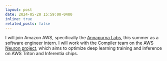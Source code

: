 ```yaml
---
layout: post
date: 2024-05-20 15:59:00-0400
inline: true
related_posts: false
---
```


I will join Amazon AWS, specifically the [Annapurna Labs](https://www.amazon.jobs/content/en/teams/amazon-web-services/annapurna-labs), this summer as a software engineer intern. I will work with the Compiler team on the AWS [Neuron project](https://awsdocs-neuron.readthedocs-hosted.com/en/latest/), which aims to optimize deep learning training and inference on AWS Triton and Inferentia chips.

